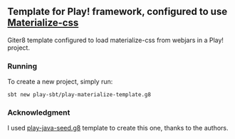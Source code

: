 ## Template for Play! framework, configured to use [Materialize-css](http://materializecss.com/) 
Giter8 template configured to load materialize-css from webjars in a Play! project.

### Running
To create a new project, simply run:

	sbt new play-sbt/play-materialize-template.g8

### Acknowledgment
I used [play-java-seed.g8](https://github.com/playframework/play-java-seed.g8) template to create this one, thanks to the authors.


